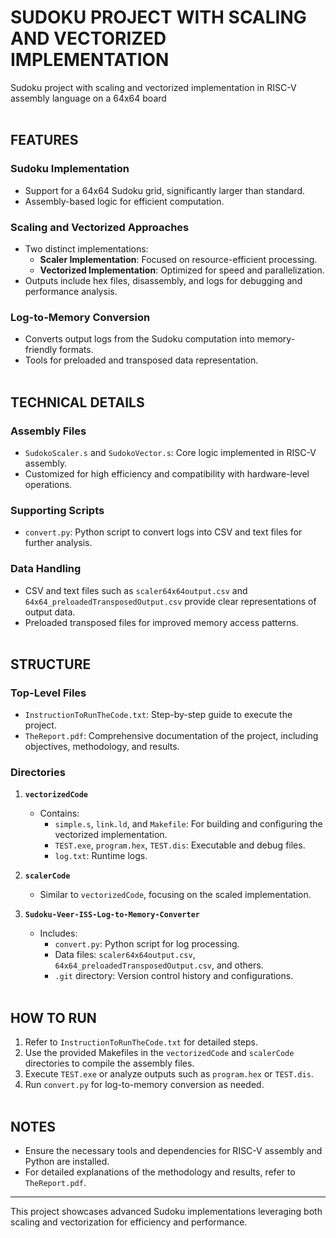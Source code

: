 # **SUDOKU PROJECT WITH SCALING AND VECTORIZED IMPLEMENTATION**
Sudoku project with scaling and vectorized implementation in RISC-V assembly language on a 64x64 board  
‎ 
## **FEATURES**

### Sudoku Implementation
- Support for a 64x64 Sudoku grid, significantly larger than standard.
- Assembly-based logic for efficient computation.

### Scaling and Vectorized Approaches
- Two distinct implementations:
  - **Scaler Implementation**: Focused on resource-efficient processing.
  - **Vectorized Implementation**: Optimized for speed and parallelization.
- Outputs include hex files, disassembly, and logs for debugging and performance analysis.

### Log-to-Memory Conversion
- Converts output logs from the Sudoku computation into memory-friendly formats.
- Tools for preloaded and transposed data representation.  
‎ 
## **TECHNICAL DETAILS**

### Assembly Files
- `SudokoScaler.s` and `SudokoVector.s`: Core logic implemented in RISC-V assembly.
- Customized for high efficiency and compatibility with hardware-level operations.

### Supporting Scripts
- `convert.py`: Python script to convert logs into CSV and text files for further analysis.

### Data Handling
- CSV and text files such as `scaler64x64output.csv` and `64x64_preloadedTransposedOutput.csv` provide clear representations of output data.
- Preloaded transposed files for improved memory access patterns.  
‎ 
## **STRUCTURE**

### Top-Level Files
- `InstructionToRunTheCode.txt`: Step-by-step guide to execute the project.
- `TheReport.pdf`: Comprehensive documentation of the project, including objectives, methodology, and results.

### Directories
1. **`vectorizedCode`**
   - Contains:
     - `simple.s`, `link.ld`, and `Makefile`: For building and configuring the vectorized implementation.
     - `TEST.exe`, `program.hex`, `TEST.dis`: Executable and debug files.
     - `log.txt`: Runtime logs.

2. **`scalerCode`**
   - Similar to `vectorizedCode`, focusing on the scaled implementation.

3. **`Sudoku-Veer-ISS-Log-to-Memory-Converter`**
   - Includes:
     - `convert.py`: Python script for log processing.
     - Data files: `scaler64x64output.csv`, `64x64_preloadedTransposedOutput.csv`, and others.
     - `.git` directory: Version control history and configurations.  
‎ 
## **HOW TO RUN**
1. Refer to `InstructionToRunTheCode.txt` for detailed steps.
2. Use the provided Makefiles in the `vectorizedCode` and `scalerCode` directories to compile the assembly files.
3. Execute `TEST.exe` or analyze outputs such as `program.hex` or `TEST.dis`.
4. Run `convert.py` for log-to-memory conversion as needed.  
‎ 
## **NOTES**
- Ensure the necessary tools and dependencies for RISC-V assembly and Python are installed.
- For detailed explanations of the methodology and results, refer to `TheReport.pdf`.

---
This project showcases advanced Sudoku implementations leveraging both scaling and vectorization for efficiency and performance.

